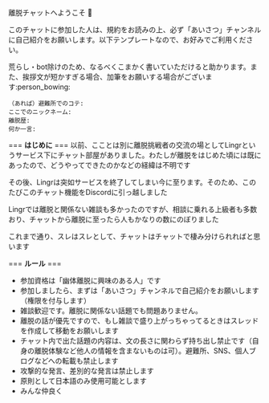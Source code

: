 離脱チャットへようこそ :tada: 

このチャットに参加した人は、規約をお読みの上、必ず「あいさつ」チャンネルに自己紹介をお願いします。以下テンプレートなので、お好みでご利用ください。

荒らし・bot除けのため、なるべくこまかく書いていただけると助かります。また、挨拶文が短かすぎる場合、加筆をお願いする場合がございます:person_bowing:
```
（あれば）避難所でのコテ:
ここでのニックネーム:
離脱歴:
何か一言:
```
=== **はじめに** === 
以前、こことは別に離脱挑戦者の交流の場としてLingrというサービス下にチャット部屋がありました。わたしが離脱をはじめた頃には既にあったので、どうやってできたのかなどの経緯は不明です

その後、Lingrは突如サービスを終了してしまい今に至ります。そのため、このたびこのチャット機能をDiscordに引っ越しました

 Lingrでは離脱と関係ない雑談も多かったのですが、相談に乗れる上級者も多数おり、チャットから離脱に至ったら人もかなりの数にのぼりました

これまで通り、スレはスレとして、チャットはチャットで棲み分けられればと思います

=== **ルール** ===
- 参加資格は「幽体離脱に興味のある人」です
- 参加しましたら、まずは「あいさつ」チャンネルで自己紹介をお願いします（権限を付与します）
- 雑談歓迎です。離脱に関係ない話題でも問題ありません。
- 離脱の話が優先ですので、もし雑談で盛り上がっちゃってるときはスレッドを作成して移動をお願いします
- チャット内で出た話題の内容は、文の長さに関わらず持ち出し禁止です（自身の離脱体験など他人の情報を含まないものは可）。避難所、SNS、個人ブログなどへの転載も禁止します
- 攻撃的な発言、差別的な発言は禁止します
- 原則として日本語のみ使用可能とします
- みんな仲良く
